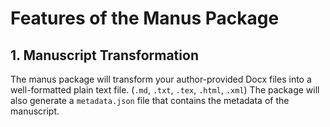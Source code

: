 # Features of the Manus Package

## 1. Manuscript Transformation

The manus package will transform your author-provided Docx files into a well-formatted plain text file. (`.md`, `.txt`, `.tex`, `.html`, `.xml`)
The package will also generate a `metadata.json` file that contains the metadata of the manuscript.
